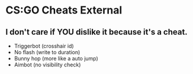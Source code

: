 <h1>CS:GO Cheats External</h1>
<h2>I don't care if YOU dislike it because it's a cheat.</h2>

<ul>
<li>Triggerbot (crosshair id)</li>
<li>No flash (write to duration)</li>
<li>Bunny hop (more like a auto jump)</li>
<li>Aimbot (no visibility check)</li>
</ul>
